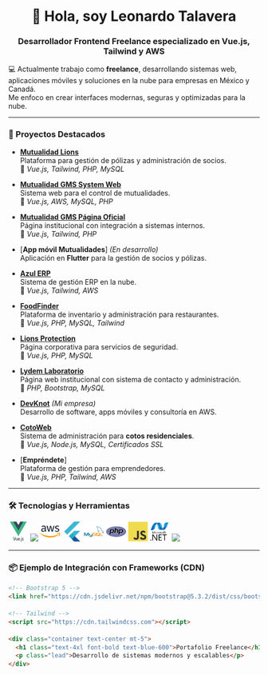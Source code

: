 <h1 align="center">👋 Hola, soy Leonardo Talavera</h1>
<h3 align="center">Desarrollador Frontend Freelance especializado en Vue.js, Tailwind y AWS</h3>

💻 Actualmente trabajo como **freelance**, desarrollando sistemas web, aplicaciones móviles y soluciones en la nube para empresas en México y Canadá.  
Me enfoco en crear interfaces modernas, seguras y optimizadas para la nube.  

---

### 🚀 Proyectos Destacados

- [**Mutualidad Lions**](https://lionsprotection.com.mx/login)  
  Plataforma para gestión de pólizas y administración de socios.  
  🔹 *Vue.js, Tailwind, PHP, MySQL*  

- [**Mutualidad GMS System Web**](https://www.mutualidadgms.com/guadalajara/)  
  Sistema web para el control de mutualidades.  
  🔹 *Vue.js, AWS, MySQL, PHP*  

- [**Mutualidad GMS Página Oficial**](https://www.mutualidadgms.com)  
  Página institucional con integración a sistemas internos.  
  🔹 *Vue.js, Tailwind, PHP*  

- [**App móvil Mutualidades**] *(En desarrollo)*  
  Aplicación en **Flutter** para la gestión de socios y pólizas.  

- [**Azul ERP**](https://amazing-capybara-41930d.netlify.app/)  
  Sistema de gestión ERP en la nube.  
  🔹 *Vue.js, Tailwind, AWS*  

- [**FoodFinder**](http://foodfinder.mx/login)  
  Plataforma de inventario y administración para restaurantes.  
  🔹 *Vue.js, PHP, MySQL, Tailwind*  

- [**Lions Protection**](https://lionsprotection.com.mx/)  
  Página corporativa para servicios de seguridad.  
  🔹 *Vue.js, PHP, MySQL*  

- [**Lydem Laboratorio**](https://lydemlaboratorio.com/)  
  Página web institucional con sistema de contacto y administración.  
  🔹 *PHP, Bootstrap, MySQL*  

- [**DevKnot**](https://devknot.com.mx/) *(Mi empresa)*  
  Desarrollo de software, apps móviles y consultoría en AWS.  

- [**CotoWeb**](https://cotoweb.devknot.com.mx/login)  
  Sistema de administración para **cotos residenciales**.  
  🔹 *Vue.js, Node.js, MySQL, Certificados SSL*  

- [**Empréndete**]  
  Plataforma de gestión para emprendedores.  
  🔹 *Vue.js, PHP, Tailwind, AWS*  

---

### 🛠️ Tecnologías y Herramientas
<p align="left"> 
  <a href="https://vuejs.org/"><img src="https://raw.githubusercontent.com/devicons/devicon/master/icons/vuejs/vuejs-original-wordmark.svg" width="40"/></a>
  <a href="https://tailwindcss.com/"><img src="https://www.vectorlogo.zone/logos/tailwindcss/tailwindcss-icon.svg" width="40"/></a>
  <a href="https://aws.amazon.com"><img src="https://raw.githubusercontent.com/devicons/devicon/master/icons/amazonwebservices/amazonwebservices-original-wordmark.svg" width="40"/></a>
  <a href="https://flutter.dev/"><img src="https://raw.githubusercontent.com/devicons/devicon/master/icons/flutter/flutter-original.svg" width="40"/></a>
  <a href="https://www.mysql.com/"><img src="https://raw.githubusercontent.com/devicons/devicon/master/icons/mysql/mysql-original-wordmark.svg" width="40"/></a>
  <a href="https://www.php.net"><img src="https://raw.githubusercontent.com/devicons/devicon/master/icons/php/php-original.svg" width="40"/></a>
  <a href="https://www.javascript.com/"><img src="https://raw.githubusercontent.com/devicons/devicon/master/icons/javascript/javascript-original.svg" width="40"/></a>
  <a href="https://dotnet.microsoft.com/"><img src="https://raw.githubusercontent.com/devicons/devicon/master/icons/dot-net/dot-net-original-wordmark.svg" width="40"/></a>
  <a href="https://www.microsoft.com/en-us/sql-server"><img src="https://www.svgrepo.com/show/303229/microsoft-sql-server-logo.svg" width="40"/></a>
</p>

---

### 📦 Ejemplo de Integración con Frameworks (CDN)

```html
<!-- Bootstrap 5 -->
<link href="https://cdn.jsdelivr.net/npm/bootstrap@5.3.2/dist/css/bootstrap.min.css" rel="stylesheet">

<!-- Tailwind -->
<script src="https://cdn.tailwindcss.com"></script>

<div class="container text-center mt-5">
  <h1 class="text-4xl font-bold text-blue-600">Portafolio Freelance</h1>
  <p class="lead">Desarrollo de sistemas modernos y escalables</p>
</div>
